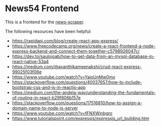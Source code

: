 # News54 Frontend

This is a frontend for the [news-scraper](https://github.com/zacfinger/news-scraper).

The following resources have been helpful:
* https://rapidapi.com/blog/create-react-app-express/
* https://www.freecodecamp.org/news/create-a-react-frontend-a-node-express-backend-and-connect-them-together-c5798926047c/
* https://dev.to/saulojoab/how-to-get-data-from-an-mysql-database-in-react-native-53a4
* https://medium.com/@avanthikameenakshi/crud-react-express-99025f03f06e
* https://www.youtube.com/watch?v=YaioUnMw0mo
* https://stackoverflow.com/questions/40037657/how-to-include-bootstrap-css-and-js-in-reactjs-app
* https://medium.com/the-andela-way/understanding-the-fundamentals-of-routing-in-react-b29f806b157e
* https://stackoverflow.com/questions/17516810/how-to-assign-a-domain-name-to-node-js-server
* https://www.youtube.com/watch?v=fFNXWinbgro
* https://www.tutorialspoint.com/expressjs/expressjs_url_building.htm
